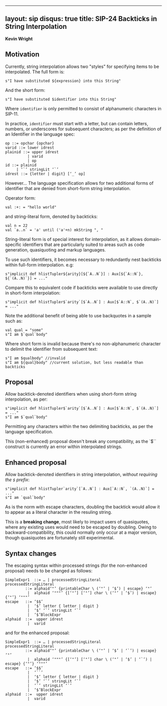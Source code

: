 
---
layout: sip
disqus: true
title: SIP-24 Backticks in String Interpolation
---

**Kevin Wright**

## Motivation ##

Currently, string interpolation allows two "styles" for specifying items to be interpolated.  The full form is:

    s"I have substituted ${expression} into this String"

And the short form:

    s"I have substituted $identifier into this String"

Where `identifier` is only permitted to consist of alphanumeric characters in SIP-11.

In practice, `identifier` must start with a letter, but can contain letters, numbers, or underscores for subsequent characters; as per the definition of an Identifier in the language spec:

    op ::= opchar {opchar}
    varid ::= lower idrest
    plainid ::= upper idrest
              | varid
              | op
    id ::= plainid
         | ‘`’ stringLit ‘`’
    idrest ::= {letter | digit} [‘_’ op]

However... The language specification allows for two additional forms of identifier that are denied from short-form string interpolation.

Operator form:

    val :+: = "hello world"

and string-literal form, denoted by backticks:

    val n = 22
    val `a..n` = 'a' until ('a'+n) mkString ", "

String-literal form is of special interest for interpolation, as it allows domain-specific identifiers that are particularly
suited to areas such as code generation, quasiquoting and markup languages.

To use such identifiers, it becomes necessary to redundantly nest backticks within full-form interpolation. e.g:

    s"implicit def hlistTupler${arity}[${`A..N`}] : Aux[${`A::N`}, ${`(A..N)`}] = ..."

Compare this to equivalent code if backticks were available to use directly in short-form interpolation:

    s"implicit def hlistTupler$`arity`[$`A..N`] : Aux[$`A::N`, $`(A..N)`] = ..."

Note the additional benefit of being able to use backquotes in a sample such as:

    val qual = "some"
    s"I am $`qual`body"

Where short form is invalid because there's no non-alphanumeric character to delimit the identifier from subsequent text:

    s"I am $qualbody" //invalid
    s"I am ${qual}body" //current solution, but less readable than backticks


## Proposal ##

Allow backtick-denoted identifiers when using short-form string interpolation, as per:

    s"implicit def hlistTupler$`arity`[$`A..N`] : Aux[$`A::N`, $`(A..N)`] = ..."
    s"I am $`qual`body"

Permitting any characters within the two delimiting backticks, as per the language specification.

This (non-enhanced) proposal doesn't break any compatibility, as the `$\`` construct is currently an error within interpolated strings.

## Enhanced proposal ##

Allow backtick-denoted identifiers in string interpolation, *without requiring the `$` prefix*:

    s"implicit def hlistTupler`arity`[`A..N`] : Aux[`A::N`, `(A..N)`] = ..."
    s"I am `qual`body"

As is the norm with escape characters, doubling the backtick would allow it to appear as a literal character in the resuling string.

This is a **breaking change**, most likely to impact users of quasiquotes, where any existing uses would need to be escaped by doubling.  Owing to backward-compatibility, this could normally only occur at a major version, though quasiquotes are fortunately still experimental.


## Syntax changes ##

The escaping syntax within processed strings (for the non-enhanced proposal) needs to be changed as follows:

    SimpleExpr1  ::= … | processedStringLiteral
    processedStringLiteral
             ::= alphaid‘"’ {printableChar \ (‘"’ | ‘$’) | escape} ‘"’ 
              |  alphaid ‘"""’ {[‘"’] [‘"’] char \ (‘"’ | ‘$’) | escape} {‘"’} ‘"""’
    escape   ::= ‘$$’ 
              |  ‘$’ letter { letter | digit } 
              |  ‘$’ ‘`’ stringLit ‘`’
              |  ‘$’BlockExpr
    alphaid  ::=  upper idrest
              |  varid

and for the enhanced proposal:

    SimpleExpr1  ::= … | processedStringLiteral
    processedStringLiteral
             ::= alphaid‘"’ {printableChar \ (‘"’ | ‘$’ | ‘`’) | escape} ‘"’ 
              |  alphaid ‘"""’ {[‘"’] [‘"’] char \ (‘"’ | ‘$’ | ‘`’) | escape} {‘"’} ‘"""’
    escape   ::= ‘$$’ 
              |  ‘``’
              |  ‘$’ letter { letter | digit } 
              |  ‘$’ ‘`’ stringLit ‘`’
              |  ‘`’ stringLit ‘`’
              |  ‘$’BlockExpr
    alphaid  ::=  upper idrest
              |  varid

